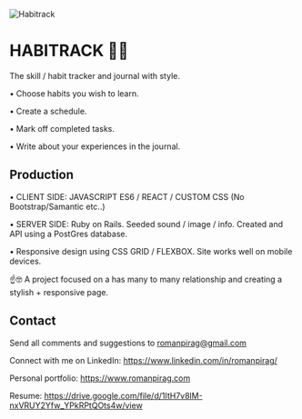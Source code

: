 
![Habitrack](https://i.imgur.com/JkJmtH0.png)

# HABITRACK 💪😎
The skill / habit tracker and journal with style. 

• Choose habits you wish to learn. 

• Create a schedule. 

• Mark off completed tasks. 

• Write about your experiences in the journal. 

## Production 

• CLIENT SIDE: JAVASCRIPT ES6 / REACT / CUSTOM CSS (No Bootstrap/Samantic etc..)

• SERVER SIDE: Ruby on Rails. Seeded sound / image / info. Created and  API using a PostGres database. 

• Responsive design using CSS GRID / FLEXBOX. Site works well on mobile devices. 

☝️🤓 A project focused on a has many to many relationship and creating a stylish + responsive page. 

## Contact

Send all comments and suggestions to romanpirag@gmail.com

Connect with me on LinkedIn: 
https://www.linkedin.com/in/romanpirag/

Personal portfolio: 
https://www.romanpirag.com 

Resume: 
https://drive.google.com/file/d/1ItH7v8lM-nxVRUY2Yfw_YPkRPtQOts4w/view